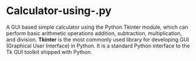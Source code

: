 # Calculator-using-.py
A GUI based simple calculator using the Python Tkinter module, which can perform basic arithmetic operations addition, subtraction, multiplication, and division.
**Tkinter** is the most commonly used library for developing GUI (Graphical User Interface) in Python. It is a standard Python interface to the Tk GUI toolkit shipped with Python.
